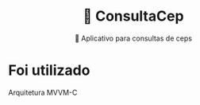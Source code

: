 <h1 align="center">
    <a>🔗 ConsultaCep</a>
</h1>
<p align="center">🚀 Aplicativo para consultas de ceps </p>

<h1 align="left"> Foi utilizado </h1>

<p align="left"> Arquitetura MVVM-C </p>
